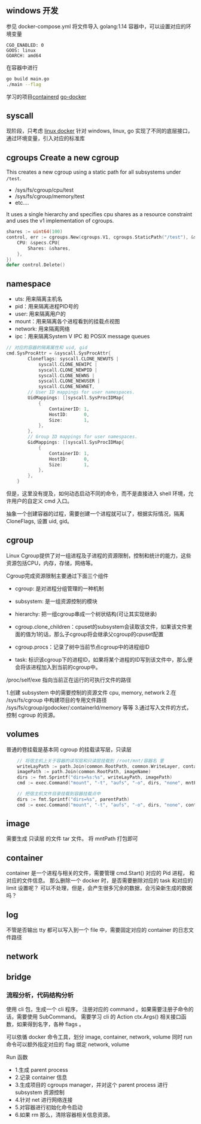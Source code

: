 ## windows 开发
参见 docker-compose.yml 
将文件导入 golang:1.14 容器中，可以设置对应的环境变量
```env
CGO_ENABLED: 0
GOOS: linux
GOARCH: amd64
```
在容器中进行
```sh
go build main.go
./main --flag
```
学习的项目[containerd](https://github.com/containerd/containerd)
[go-docker](https://github.com/pibigstar/go-docker/)


## syscall
现阶段，只考虑 [linux docker](http://docscn.studygolang.com/pkg/syscall/#SysProcAttr)
 针对 windows, linux, go 实现了不同的底层接口，通过环境变量，引入对应的标准库

## cgroups Create a new cgroup

This creates a new cgroup using a static path for all subsystems under `/test`.

* /sys/fs/cgroup/cpu/test
* /sys/fs/cgroup/memory/test
* etc....

It uses a single hierarchy and specifies cpu shares as a resource constraint and
uses the v1 implementation of cgroups.

```go
shares := uint64(100)
control, err := cgroups.New(cgroups.V1, cgroups.StaticPath("/test"), &specs.LinuxResources{
    CPU: &specs.CPU{
        Shares: &shares,
    },
})
defer control.Delete()
```


## namespace
- uts: 用来隔离主机名
- pid：用来隔离进程PID号的
- user: 用来隔离用户的
- mount：用来隔离各个进程看到的挂载点视图
- network: 用来隔离网络
- ipc：用来隔离System V IPC 和 POSIX message queues
```go
// 对应的容器的隔离属性和 uid, gid
cmd.SysProcAttr = &syscall.SysProcAttr{
		Cloneflags: syscall.CLONE_NEWUTS |
			syscall.CLONE_NEWIPC |
			syscall.CLONE_NEWPID |
			syscall.CLONE_NEWNS |
			syscall.CLONE_NEWUSER |
            syscall.CLONE_NEWNET,
        // User ID mappings for user namespaces.
		UidMappings: []syscall.SysProcIDMap{
			{
				ContainerID: 1,
				HostID:      0,
				Size:        1,
			},
        },
        // Group ID mappings for user namespaces.
		GidMappings: []syscall.SysProcIDMap{
			{
				ContainerID: 1,
				HostID:      0,
				Size:        1,
			},
		},
	}
```
但是，这里没有提及，如何动态启动不同的命令，而不是直接进入 shell 环境，允许用户的自定义 cmd 入口。

抽象一个创建容器的过程，需要创建一个进程就可以了，根据实际情况，隔离 CloneFlags, 设置 uid, gid。


## cgroup
Linux Cgroup提供了对一组进程及子进程的资源限制，控制和统计的能力，这些资源包括CPU，内存，存储，网络等。

Cgroup完成资源限制主要通过下面三个组件

- cgroup: 是对进程分组管理的一种机制
- subsystem: 是一组资源控制的模块
- hierarchy: 把一组cgroup串成一个树状结构(可让其实现继承)

- cgroup.clone_children：cpuset的subsystem会读取该文件，如果该文件里面的值为1的话，那么子cgroup将会继承父cgroup的cpuset配置
- cgroup.procs：记录了树中当前节点cgroup中的进程组ID
- task: 标识该cgroup下的进程ID，如果将某个进程的ID写到该文件中，那么便会将该进程加入到当前的cgroup中。

/proc/self/exe 指向当前正在运行的可执行文件的路径

1.创建 subsystem 中的需要控制的资源文件 cpu, memory, network
2.在 /sys/fs/cgroup 中构建项目的专用文件路径 /sys/fs/cgroup/godocker/:containerId/memory 等等
3.通过写入文件的方式，控制 cgroup 的资源。

## volumes
普通的卷挂载是基本同 cgroup 的挂载读写层，只读层
```go
	// 将宿主机上关于容器的读写层和只读层挂载到 /root/mnt/容器名 里
	writeLayPath := path.Join(common.RootPath, common.WriteLayer, containerName)
	imagePath := path.Join(common.RootPath, imageName)
	dirs := fmt.Sprintf("dirs=%s:%s", writeLayPath, imagePath)
	cmd := exec.Command("mount", "-t", "aufs", "-o", dirs, "none", mntPath)
```
```go
    // 把宿主机文件目录挂载到容器挂载点中
    dirs := fmt.Sprintf("dirs=%s", parentPath)
    cmd := exec.Command("mount", "-t", "aufs", "-o", dirs, "none", containerVolumePath)
```

## image
需要生成 只读层 的文件 tar 文件。
将 mntPath 打包即可

## container
container 是一个进程与相关的文件，需要管理 cmd.Start() 对应的 Pid 进程，
和对应的文件信息。
那么删除一个 docker 时，是否需要删除对应的 task 和对应的 limit 设置呢？
可以不处理，但是，会产生很多冗余的数据，会污染新生成的数据吗？


## log
不管是否输出 tty 都可以写入到一个 file 中，需要固定对应的 container 的日志文件路径

## network


## bridge



### 流程分析，代码结构分析
使用 cli 包，生成一个 cli 程序，
注册对应的 command 。如果需要注册子命令的话，需要使用 SubCommand。
需要学习 cli 的 Action ctx.Args() 相关接口函数，如果得到名字，各种 flags 。

可以依循 docker 命令工具，划分 image, container, network, volume 
同时 run 命令可以额外指定对应的 flag 绑定 network, volume

Run 函数
- 1.生成 parent process
- 2.记录 container 信息
- 3.生成项目的 cgroups manager，并对这个 parent process 进行 subsystem 资源控制
- 4.针对 net 进行网络连接
- 5.对容器进行初始化命令启动
- 6.如果 rm 那么，清除容器相关信息资源。




